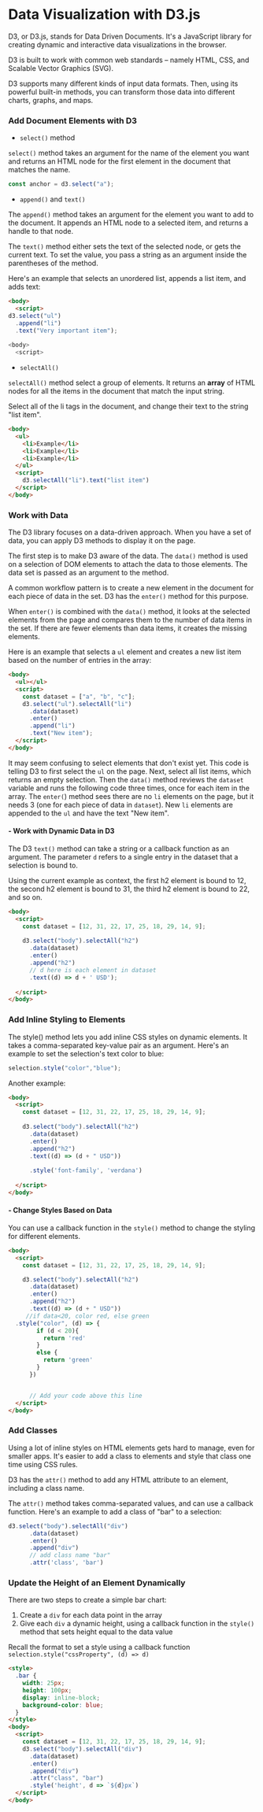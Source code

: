 # Data Visualization with D3.js

D3, or D3.js, stands for Data Driven Documents. It's a JavaScript library for creating dynamic and interactive data visualizations in the browser.

D3 is built to work with common web standards – namely HTML, CSS, and Scalable Vector Graphics (SVG).

D3 supports many different kinds of input data formats. Then, using its powerful built-in methods, you can transform those data into different charts, graphs, and maps.


### Add Document Elements with D3

- `select()` method

`select()` method takes an argument for the name of the element you want and returns an HTML node for the first element in the document that matches the name. 

```js
const anchor = d3.select("a");
```

- `append()` and `text()`

The `append()` method takes an argument for the element you want to add to the document. It appends an HTML node to a selected item, and returns a handle to that node.

The `text()` method either sets the text of the selected node, or gets the current text. To set the value, you pass a string as an argument inside the parentheses of the method.

Here's an example that selects an unordered list, appends a list item, and adds text:

```html
<body>
  <script>
d3.select("ul")
  .append("li")
  .text("Very important item");
  
<body>
  <script>
```

- `selectAll()`

`selectAll()` method select a group of elements. It returns an **array** of HTML nodes for all the items in the document that match the input string.

Select all of the li tags in the document, and change their text to the string "list item".

```html
<body>
  <ul>
    <li>Example</li>
    <li>Example</li>
    <li>Example</li>
  </ul>
  <script>
    d3.selectAll("li").text("list item")
  </script>
</body>
```

### Work with Data

The D3 library focuses on a data-driven approach. When you have a set of data, you can apply D3 methods to display it on the page. 

The first step is to make D3 aware of the data. The `data()` method is used on a selection of DOM elements to attach the data to those elements. The data set is passed as an argument to the method.

A common workflow pattern is to create a new element in the document for each piece of data in the set. D3 has the `enter()` method for this purpose.

When `enter()` is combined with the `data()` method, it looks at the selected elements from the page and compares them to the number of data items in the set. If there are fewer elements than data items, it creates the missing elements.

Here is an example that selects a `ul` element and creates a new list item based on the number of entries in the array:

```html
<body>
  <ul></ul>
  <script>
    const dataset = ["a", "b", "c"];
    d3.select("ul").selectAll("li")
      .data(dataset)
      .enter()
      .append("li")
      .text("New item");
  </script>
</body>
```

It may seem confusing to select elements that don't exist yet. This code is telling D3 to first select the `ul` on the page. Next, select all list items, which returns an empty selection. Then the `data()` method reviews the `dataset` variable and runs the following code three times, once for each item in the array. The `enter(`) method sees there are no `li` elements on the page, but it needs 3 (one for each piece of data in `dataset`). New `li` elements are appended to the `ul` and have the text "New item".

#### - Work with Dynamic Data in D3

The D3 `text()` method can take a string or a callback function as an argument. The parameter `d` refers to a single entry in the dataset that a selection is bound to.

Using the current example as context, the first h2 element is bound to 12, the second h2 element is bound to 31, the third h2 element is bound to 22, and so on.

```html
<body>
  <script>
    const dataset = [12, 31, 22, 17, 25, 18, 29, 14, 9];
    
    d3.select("body").selectAll("h2")
      .data(dataset)
      .enter()
      .append("h2")
      // d here is each element in dataset
      .text((d) => d + ' USD');
      
  </script>
</body> 

```

### Add Inline Styling to Elements


The style() method lets you add inline CSS styles on dynamic elements. It takes a comma-separated key-value pair as an argument. Here's an example to set the selection's text color to blue:

```js
selection.style("color","blue");
```

Another example:

```html
<body>
  <script>
    const dataset = [12, 31, 22, 17, 25, 18, 29, 14, 9];
    
    d3.select("body").selectAll("h2")
      .data(dataset)
      .enter()
      .append("h2")
      .text((d) => (d + " USD"))
      
      .style('font-family', 'verdana')
      
  </script>
</body>   
```

#### - Change Styles Based on Data

You can use a callback function in the `style()` method to change the styling for different elements.

```html
<body>
  <script>
    const dataset = [12, 31, 22, 17, 25, 18, 29, 14, 9];

    d3.select("body").selectAll("h2")
      .data(dataset)
      .enter()
      .append("h2")
      .text((d) => (d + " USD"))
     //if data<20, color red, else green
  .style("color", (d) => {
        if (d < 20){
          return 'red'
        }
        else {
          return 'green'
        }
      })


      // Add your code above this line
  </script>
</body>
```

### Add Classes

Using a lot of inline styles on HTML elements gets hard to manage, even for smaller apps. It's easier to add a class to elements and style that class one time using CSS rules.

D3 has the `attr()` method to add any HTML attribute to an element, including a class name.

The `attr()` method takes comma-separated values, and can use a callback function. Here's an example to add a class of "bar" to a selection:

```js
d3.select("body").selectAll("div")
      .data(dataset)
      .enter()
      .append("div")
      // add class name "bar"
      .attr('class', 'bar')
```

### Update the Height of an Element Dynamically

There are two steps to create a simple bar chart:

1. Create a `div` for each data point in the array
2. Give each `div` a dynamic height, using a callback function in the `style()` method that sets height equal to the data value


Recall the format to set a style using a callback function `selection.style("cssProperty", (d) => d)`

```html
<style>
  .bar {
    width: 25px;
    height: 100px;
    display: inline-block;
    background-color: blue;
  }
</style>
<body>
  <script>
    const dataset = [12, 31, 22, 17, 25, 18, 29, 14, 9];
    d3.select("body").selectAll("div")
      .data(dataset)
      .enter()
      .append("div")
      .attr("class", "bar")
      .style('height', d => `${d}px`)
  </script>
</body>
```































































